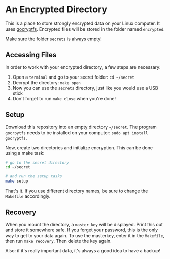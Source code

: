 # An Encrypted Directory

This is a place to store strongly encrypted data on your Linux computer. It uses [gocryptfs](https://github.com/rfjakob/gocryptfs). Encrypted files will be stored in the folder named `encrypted`.

Make sure the folder `secrets` is always empty!


## Accessing Files

In order to work with your encrypted directory, a few steps are necessary:

1. Open a `terminal` and go to your secret folder: `cd ~/secret`
2. Decrypt the directory: `make open`
3. Now you can use the `secrets` directory, just like you would use a USB stick
4. Don't forget to run `make close` when you're done!


## Setup

Download this repository into an empty directory `~/secret`. The program `gocrpytfs` needs to be installed on your computer: `sudo apt install gocryptfs`.

Now, create two directories and initialize encryption. This can be done using a make task:

```bash
# go to the secret directory
cd ~/secret

# and run the setup tasks
make setup
```

That's it. If you use different directory names, be sure to change the `Makefile` accordingly.


## Recovery

When you mount the directory, a `master key` will be displayed. Print this out and store it somewhere safe. If you forget your password, this is the only way to get to your data again. To use the masterkey, enter it in the `Makefile`, then run `make recovery`. Then delete the key again.

Also: if it's really important data, it's always a good idea to have a backup!
